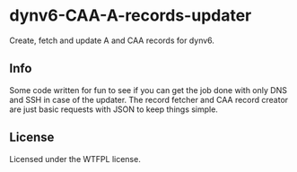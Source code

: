 # dynv6-CAA-A-records-updater
Create, fetch and update A and CAA records for dynv6.

## Info
Some code written for fun to see if you can get the job done with only DNS and SSH in case of the updater. The record fetcher and CAA record creator are just basic requests with JSON to keep things simple.

## License
Licensed under the WTFPL license.
